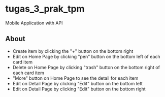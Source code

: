 # tugas_3_prak_tpm

Mobile Application with API

## About

- Create item by clicking the "+" button on the bottom right
- Edit on Home Page by clicking "pen" button on the bottom left of each card item
- Delete on Home Page by clicking "trash" button on the bottom right of each card item
- "More" button on Home Page to see the detail for each item
- Edit on Detail Page by clicking "Edit" button on the bottom left
- Edit on Detail Page by clicking "Edit" button on the bottom right

